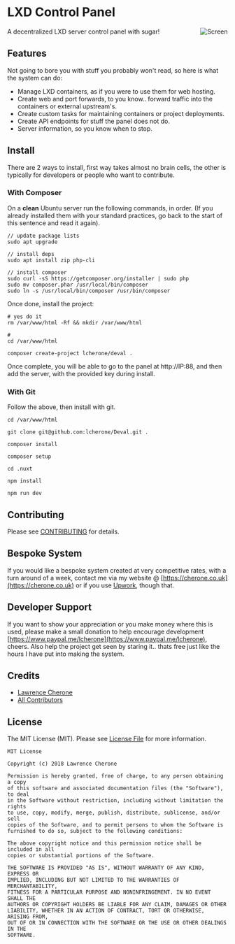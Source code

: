 # LXD Control Panel

<img src="https://i.imgur.com/gHhwGG4.png" alt="Screen" title="Screen" align="right" />

A decentralized LXD server control panel with sugar!

## Features

Not going to bore you with stuff you probably won't read, so here is what the system can do:

 - Manage LXD containers, as if you were to use them for web hosting.
 - Create web and port forwards, to you know.. forward traffic into the containers or external upstream's.
 - Create custom tasks for maintaining containers or project deployments.
 - Create API endpoints for stuff the panel does not do.
 - Server information, so you know when to stop.

## Install

There are 2 ways to install, first way takes almost no brain cells, the other is typically for developers or people who want to contribute.

### With Composer

On a **clean** Ubuntu server run the following commands, in order. 
(If you already installed them with your standard practices, go back to the start of this sentence and read it again).

```
// update package lists
sudo apt upgrade

// install deps
sudo apt install zip php-cli

// install composer
sudo curl -sS https://getcomposer.org/installer | sudo php
sudo mv composer.phar /usr/local/bin/composer
sudo ln -s /usr/local/bin/composer /usr/bin/composer
```

Once done, install the project:

```
# yes do it 
rm /var/www/html -Rf && mkdir /var/www/html

#
cd /var/www/html

composer create-project lcherone/deval .
```

Once complete, you will be able to go to the panel at http://IP:88, and then add the server, with the provided key during install.

### With Git

Follow the above, then install with git.

```
cd /var/www/html

git clone git@github.com:lcherone/Deval.git .

composer install

composer setup

cd .nuxt

npm install

npm run dev
```

## Contributing

Please see [CONTRIBUTING](https://github.com/lcherone/Deval/blob/master/CONTRIBUTING.md) for details.

## Bespoke System

If you would like a bespoke system created at very competitive rates, with a turn around of a week, contact me via my website @ [https://cherone.co.uk](https://cherone.co.uk) or if you use [Upwork](https://www.upwork.com/o/profiles/users/~01ff0ec055a5895e8f/), though that.

## Developer Support

If you want to show your appreciation or you make money where this is used, please make a small donation to help encourage development [https://www.paypal.me/lcherone](https://www.paypal.me/lcherone), cheers. Also help the project get seen by staring it.. thats free just like the hours I have put into making the system.

## Credits

- [Lawrence Cherone](https://github.com/lcherone)
- [All Contributors](https://github.com/lcherone/Deval/graphs/contributors)

## License

The MIT License (MIT). Please see [License File](https://github.com/lcherone/Deval/blob/master/LICENSE) for more information.

```
MIT License

Copyright (c) 2018 Lawrence Cherone

Permission is hereby granted, free of charge, to any person obtaining a copy
of this software and associated documentation files (the "Software"), to deal
in the Software without restriction, including without limitation the rights
to use, copy, modify, merge, publish, distribute, sublicense, and/or sell
copies of the Software, and to permit persons to whom the Software is
furnished to do so, subject to the following conditions:

The above copyright notice and this permission notice shall be included in all
copies or substantial portions of the Software.

THE SOFTWARE IS PROVIDED "AS IS", WITHOUT WARRANTY OF ANY KIND, EXPRESS OR
IMPLIED, INCLUDING BUT NOT LIMITED TO THE WARRANTIES OF MERCHANTABILITY,
FITNESS FOR A PARTICULAR PURPOSE AND NONINFRINGEMENT. IN NO EVENT SHALL THE
AUTHORS OR COPYRIGHT HOLDERS BE LIABLE FOR ANY CLAIM, DAMAGES OR OTHER
LIABILITY, WHETHER IN AN ACTION OF CONTRACT, TORT OR OTHERWISE, ARISING FROM,
OUT OF OR IN CONNECTION WITH THE SOFTWARE OR THE USE OR OTHER DEALINGS IN THE
SOFTWARE.
```